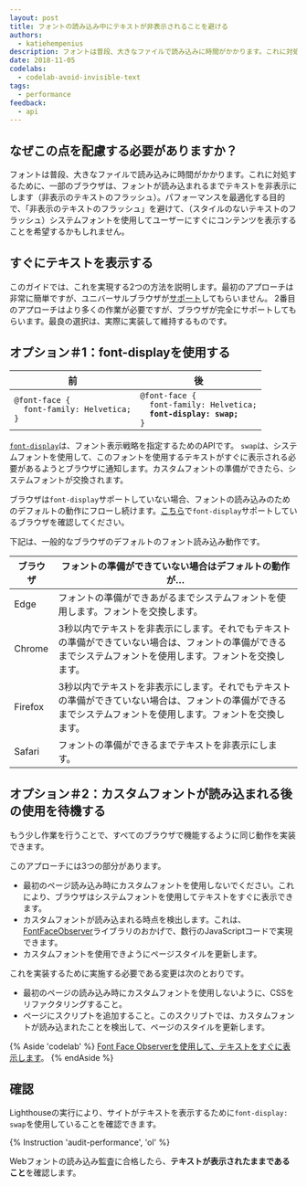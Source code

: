 ```yaml
---
layout: post
title: フォントの読み込み中にテキストが非表示されることを避ける
authors:
  - katiehempenius
description: フォントは普段、大きなファイルで読み込みに時間がかかります。これに対処するために、一部のブラウザは、フォントが読み込まれるまでテキストを非表示にします（非表示のテキストのフラッシュ）。パフォーマンスを最適化する目的で、「非表示のテキストのフラッシュ」を避けて、システムフォントを使用してユーザーにすぐにコンテンツを表示することを希望するかもしれません。
date: 2018-11-05
codelabs:
  - codelab-avoid-invisible-text
tags:
  - performance
feedback:
  - api
---
```


## なぜこの点を配慮する必要がありますか？

フォントは普段、大きなファイルで読み込みに時間がかかります。これに対処するために、一部のブラウザは、フォントが読み込まれるまでテキストを非表示にします（非表示のテキストのフラッシュ）。パフォーマンスを最適化する目的で、「非表示のテキストのフラッシュ」を避けて、（スタイルのないテキストのフラッシュ）システムフォントを使用してユーザーにすぐにコンテンツを表示することを希望するかもしれません。

## すぐにテキストを表示する

このガイドでは、これを実現する2つの方法を説明します。最初のアプローチは非常に簡単ですが、ユニバーサルブラウザが[サポート](https://caniuse.com/#search=font-display)してもらいません。 2番目のアプローチはより多くの作業が必要ですが、ブラウザが完全にサポートしてもらいます。最良の選択は、実際に実装して維持するものです。

## オプション＃1：font-displayを使用する

<div class="table-wrapper scrollbar">
  <table>
    <thead>
      <tr>
        <th>前</th>
        <th>後</th>
      </tr>
    </thead>
    <tbody>
      <tr>
        <td>
<code>@font-face {
  font-family: Helvetica;
}
</code>
        </td>
        <td>
<code>@font-face {
  font-family: Helvetica;
  <strong>font-display: swap;</strong>
}
</code>
        </td>
      </tr>
    </tbody>
  </table>
</div>

[`font-display`](https://developer.mozilla.org/docs/Web/CSS/@font-face/font-display)は、フォント表示戦略を指定するためのAPIです。 `swap`は、システムフォントを使用して、このフォントを使用するテキストがすぐに表示される必要があるようとブラウザに通知します。カスタムフォントの準備ができたら、システムフォントが交換されます。

ブラウザは`font-display`サポートしていない場合、フォントの読み込みのためのデフォルトの動作にフローし続けます。[こちら](https://caniuse.com/#search=font-display)で`font-display`サポートしているブラウザを確認してください。

下記は、一般的なブラウザのデフォルトのフォント読み込み動作です。

<div class="table-wrapper scrollbar">
  <table>
    <thead>
      <tr>
        <th><strong>ブラウザ</strong></th>
        <th><strong>フォントの準備ができていない場合はデフォルトの動作が…</strong></th>
      </tr>
    </thead>
    <tbody>
      <tr>
        <td>Edge</td>
        <td>フォントの準備ができあがるまでシステムフォントを使用します。フォントを交換します。</td>
      </tr>
      <tr>
        <td>Chrome</td>
        <td>3秒以内でテキストを非表示にします。それでもテキストの準備ができていない場合は、フォントの準備ができるまでシステムフォントを使用します。フォントを交換します。</td>
      </tr>
      <tr>
        <td>Firefox</td>
        <td>3秒以内でテキストを非表示にします。それでもテキストの準備ができていない場合は、フォントの準備ができるまでシステムフォントを使用します。フォントを交換します。</td>
      </tr>
      <tr>
        <td>Safari</td>
        <td>フォントの準備ができるまでテキストを非表示にします。</td>
      </tr>
    </tbody>
  </table>
</div>

## オプション＃2：カスタムフォントが読み込まれる後の使用を待機する

もう少し作業を行うことで、すべてのブラウザで機能するように同じ動作を実装できます。

このアプローチには3つの部分があります。

- 最初のページ読み込み時にカスタムフォントを使用しないでください。これにより、ブラウザはシステムフォントを使用してテキストをすぐに表示できます。
- カスタムフォントが読み込まれる時点を検出します。これは、[FontFaceObserver](https://github.com/bramstein/fontfaceobserver)ライブラリのおかげで、数行のJavaScriptコードで実現できます。
- カスタムフォントを使用できようにページスタイルを更新します。

これを実装するために実施する必要である変更は次のとおりです。

- 最初のページの読み込み時にカスタムフォントを使用しないように、CSSをリファクタリングすること。
- ページにスクリプトを追加すること。このスクリプトでは、カスタムフォントが読み込まれたことを検出して、ページのスタイルを更新します。

{% Aside 'codelab' %} [Font Face Observerを使用して、テキストをすぐに表示します](/codelab-avoid-invisible-text)。 {% endAside %}

## 確認

Lighthouseの実行により、サイトがテキストを表示するために`font-display: swap`を使用していることを確認できます。

{% Instruction 'audit-performance', 'ol' %}

Webフォントの読み込み監査に合格したら、**テキストが表示されたままであること**を確認します。
